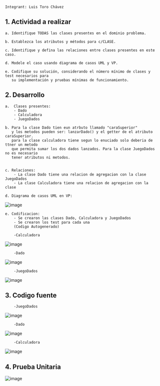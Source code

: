     Integrant: Luis Toro Chávez


## 1. Actividad a realizar
    a. Identifique TODAS las clases presentes en el dominio problema.
    
    b. Establezca los atributos y métodos para c/CLASE.
    
    c. Identifique y defina las relaciones entre clases presentes en este caso.
    
    d. Modele el caso usando diagrama de casos UML y VP.
    
    e. Codifique su solución, considerando el número mínimo de clases y test necesarios para 
       su implementación y pruebas mínimas de funcionamiento.

## 2. Desarrollo
    a.  Clases presentes:
        - Dado
        - Calculadora
        - JuegoDados

    b. Para la clase Dado tien eun atrbuto llamado "caraSuperior"
       y los metodos pueden ser: lanzarDado() y el getter de el atributo caraSuperior.
       para la clase calculadora tiene segun lo enuciado solo deberia de ttner un metodo
       que permita sumar los dos dados lanzados. Para la clase JuegoDados no es necesario
       tener atributos ni metodos.


    c. Relaciones:
        - La clase Dado tiene una relacion de agregacion con la clase JuegoDados
        - La clase Calculadora tiene una relacion de agregacion con la clase 

    d. Diagrama de casos UML en VP:
![image](https://github.com/Toritou/Juego-Dados/assets/163322706/b135c14d-ac39-4ddc-af83-c64b763d3773)


    e. Codificacion:
        - Se crearon las clases Dado, Calculadora y JuegoDados
        - Se crearon los test para cada una
        (Codigo Autogenerado)
        
        -Calculadora
![image](https://github.com/Toritou/Juego-Dados/assets/163322706/bd5f67fb-ed5f-488e-9360-ca6868f97a05)

        -Dado
![image](https://github.com/Toritou/Juego-Dados/assets/163322706/e483dbf6-7ba5-4574-a861-53430840e9bb)

        -JuegoDados
![image](https://github.com/Toritou/Juego-Dados/assets/163322706/d1252257-6d50-4de8-9cb7-f79da4b85511)

## 3. Codigo fuente
        -JuegoDados
![image](https://github.com/Toritou/Juego-Dados/assets/163322706/f2d67490-49be-4b56-9e87-66604a453b82)

        -Dado
![image](https://github.com/Toritou/Juego-Dados/assets/163322706/14954a5b-d7ee-4036-bb44-8f1a571a06d5)

        -Calculadora
![image](https://github.com/Toritou/Juego-Dados/assets/163322706/c0b60b15-57a8-4eee-9bd5-bb2e73af15a3)

## 4. Prueba Unitaria
![image](https://github.com/Toritou/Juego-Dados/assets/163322706/49ffde7a-2c3f-417a-9751-654fa695e65d)

        

        

        

    
